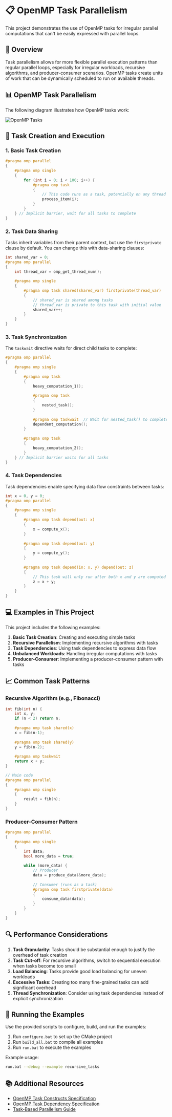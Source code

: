 # 📋 OpenMP Task Parallelism

This project demonstrates the use of OpenMP tasks for irregular parallel computations that can't be easily expressed with parallel loops.

## 🎯 Overview

Task parallelism allows for more flexible parallel execution patterns than regular parallel loops, especially for irregular workloads, recursive algorithms, and producer-consumer scenarios. OpenMP tasks create units of work that can be dynamically scheduled to run on available threads.

## 📊 OpenMP Task Parallelism

The following diagram illustrates how OpenMP tasks work:

![OpenMP Tasks](./assets/openmp_tasks.png)

## 🧩 Task Creation and Execution

### 1. Basic Task Creation

```cpp
#pragma omp parallel
{
    #pragma omp single
    {
        for (int i = 0; i < 100; i++) {
            #pragma omp task
            {
                // This code runs as a task, potentially on any thread
                process_item(i);
            }
        }
    } // Implicit barrier, wait for all tasks to complete
}
```

### 2. Task Data Sharing

Tasks inherit variables from their parent context, but use the `firstprivate` clause by default. You can change this with data-sharing clauses:

```cpp
int shared_var = 0;
#pragma omp parallel
{
    int thread_var = omp_get_thread_num();
    
    #pragma omp single
    {
        #pragma omp task shared(shared_var) firstprivate(thread_var)
        {
            // shared_var is shared among tasks
            // thread_var is private to this task with initial value
            shared_var++;
        }
    }
}
```

### 3. Task Synchronization

The `taskwait` directive waits for direct child tasks to complete:

```cpp
#pragma omp parallel
{
    #pragma omp single
    {
        #pragma omp task
        {
            heavy_computation_1();
            
            #pragma omp task
            {
                nested_task();
            }
            
            #pragma omp taskwait  // Wait for nested_task() to complete
            dependent_computation();
        }
        
        #pragma omp task
        {
            heavy_computation_2();
        }
    } // Implicit barrier waits for all tasks
}
```

### 4. Task Dependencies

Task dependencies enable specifying data flow constraints between tasks:

```cpp
int x = 0, y = 0;
#pragma omp parallel
{
    #pragma omp single
    {
        #pragma omp task depend(out: x)
        {
            x = compute_x();
        }
        
        #pragma omp task depend(out: y)
        {
            y = compute_y();
        }
        
        #pragma omp task depend(in: x, y) depend(out: z)
        {
            // This task will only run after both x and y are computed
            z = x + y;
        }
    }
}
```

## 💻 Examples in This Project

This project includes the following examples:

1. **Basic Task Creation**: Creating and executing simple tasks
2. **Recursive Parallelism**: Implementing recursive algorithms with tasks
3. **Task Dependencies**: Using task dependencies to express data flow
4. **Unbalanced Workloads**: Handling irregular computations with tasks
5. **Producer-Consumer**: Implementing a producer-consumer pattern with tasks

## 📈 Common Task Patterns

### Recursive Algorithm (e.g., Fibonacci)

```cpp
int fib(int n) {
    int x, y;
    if (n < 2) return n;
    
    #pragma omp task shared(x)
    x = fib(n-1);
    
    #pragma omp task shared(y)
    y = fib(n-2);
    
    #pragma omp taskwait
    return x + y;
}

// Main code
#pragma omp parallel
{
    #pragma omp single
    {
        result = fib(n);
    }
}
```

### Producer-Consumer Pattern

```cpp
#pragma omp parallel
{
    #pragma omp single
    {
        int data;
        bool more_data = true;
        
        while (more_data) {
            // Producer
            data = produce_data(&more_data);
            
            // Consumer (runs as a task)
            #pragma omp task firstprivate(data)
            {
                consume_data(data);
            }
        }
    }
}
```

## 🔍 Performance Considerations

1. **Task Granularity**: Tasks should be substantial enough to justify the overhead of task creation
2. **Task Cut-off**: For recursive algorithms, switch to sequential execution when tasks become too small
3. **Load Balancing**: Tasks provide good load balancing for uneven workloads
4. **Excessive Tasks**: Creating too many fine-grained tasks can add significant overhead
5. **Thread Synchronization**: Consider using task dependencies instead of explicit synchronization

## 🚀 Running the Examples

Use the provided scripts to configure, build, and run the examples:

1. Run `configure.bat` to set up the CMake project
2. Run `build_all.bat` to compile all examples
3. Run `run.bat` to execute the examples

Example usage:

```bash
run.bat --debug --example recursive_tasks
```

## 📚 Additional Resources

- [OpenMP Task Constructs Specification](https://www.openmp.org/spec-html/5.0/openmpsu46.html)
- [OpenMP Task Dependency Specification](https://www.openmp.org/spec-html/5.0/openmpsu79.html)
- [Task-Based Parallelism Guide](https://www.openmp.org/wp-content/uploads/openmp-examples-4.5.0.pdf)